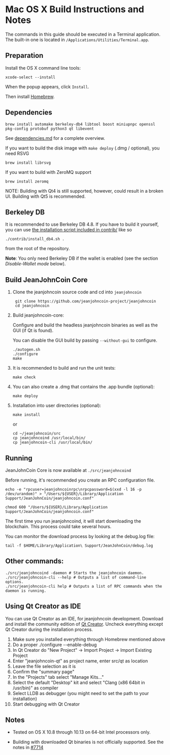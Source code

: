 Mac OS X Build Instructions and Notes
====================================
The commands in this guide should be executed in a Terminal application.
The built-in one is located in `/Applications/Utilities/Terminal.app`.

Preparation
-----------
Install the OS X command line tools:

`xcode-select --install`

When the popup appears, click `Install`.

Then install [Homebrew](https://brew.sh).

Dependencies
----------------------

    brew install automake berkeley-db4 libtool boost miniupnpc openssl pkg-config protobuf python3 qt libevent

See [dependencies.md](dependencies.md) for a complete overview.

If you want to build the disk image with `make deploy` (.dmg / optional), you need RSVG

    brew install librsvg

If you want to build with ZeroMQ support
    
    brew install zeromq

NOTE: Building with Qt4 is still supported, however, could result in a broken UI. Building with Qt5 is recommended.

Berkeley DB
-----------
It is recommended to use Berkeley DB 4.8. If you have to build it yourself,
you can use [the installation script included in contrib/](/contrib/install_db4.sh)
like so

```shell
./contrib/install_db4.sh .
```

from the root of the repository.

**Note**: You only need Berkeley DB if the wallet is enabled (see the section *Disable-Wallet mode* below).

Build JeanJohnCoin Core
------------------------

1. Clone the jeanjohncoin source code and cd into `jeanjohncoin`

        git clone https://github.com/jeanjohncoin-project/jeanjohncoin
        cd jeanjohncoin

2.  Build jeanjohncoin-core:

    Configure and build the headless jeanjohncoin binaries as well as the GUI (if Qt is found).

    You can disable the GUI build by passing `--without-gui` to configure.

        ./autogen.sh
        ./configure
        make

3.  It is recommended to build and run the unit tests:

        make check

4.  You can also create a .dmg that contains the .app bundle (optional):

        make deploy

5.  Installation into user directories (optional):

        make install

    or

        cd ~/jeanjohncoin/src
        cp jeanjohncoind /usr/local/bin/
        cp jeanjohncoin-cli /usr/local/bin/

Running
-------

JeanJohnCoin Core is now available at `./src/jeanjohncoind`

Before running, it's recommended you create an RPC configuration file.

    echo -e "rpcuser=jeanjohncoinrpc\nrpcpassword=$(xxd -l 16 -p /dev/urandom)" > "/Users/${USER}/Library/Application Support/JeanJohnCoin/jeanjohncoin.conf"

    chmod 600 "/Users/${USER}/Library/Application Support/JeanJohnCoin/jeanjohncoin.conf"

The first time you run jeanjohncoind, it will start downloading the blockchain. This process could take several hours.

You can monitor the download process by looking at the debug.log file:

    tail -f $HOME/Library/Application\ Support/JeanJohnCoin/debug.log

Other commands:
-------

    ./src/jeanjohncoind -daemon # Starts the jeanjohncoin daemon.
    ./src/jeanjohncoin-cli --help # Outputs a list of command-line options.
    ./src/jeanjohncoin-cli help # Outputs a list of RPC commands when the daemon is running.

Using Qt Creator as IDE
------------------------
You can use Qt Creator as an IDE, for jeanjohncoin development.
Download and install the community edition of [Qt Creator](https://www.qt.io/download/).
Uncheck everything except Qt Creator during the installation process.

1. Make sure you installed everything through Homebrew mentioned above
2. Do a proper ./configure --enable-debug
3. In Qt Creator do "New Project" -> Import Project -> Import Existing Project
4. Enter "jeanjohncoin-qt" as project name, enter src/qt as location
5. Leave the file selection as it is
6. Confirm the "summary page"
7. In the "Projects" tab select "Manage Kits..."
8. Select the default "Desktop" kit and select "Clang (x86 64bit in /usr/bin)" as compiler
9. Select LLDB as debugger (you might need to set the path to your installation)
10. Start debugging with Qt Creator

Notes
-----

* Tested on OS X 10.8 through 10.13 on 64-bit Intel processors only.

* Building with downloaded Qt binaries is not officially supported. See the notes in [#7714](https://github.com/bitcoin/bitcoin/issues/7714)

